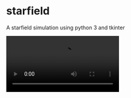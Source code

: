 # starfield

A starfield simulation using python 3 and tkinter

![Larger, colorized, stars:](https://github.com/Python3-Training/starfield/master/stars.mp4)

